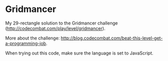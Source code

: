 # Gridmancer
My 29-rectangle solution to the Gridmancer challenge (http://codecombat.com/play/level/gridmancer).

More about the challenge: http://blog.codecombat.com/beat-this-level-get-a-programming-job.

When trying out this code, make sure the language is set to JavaScript.
